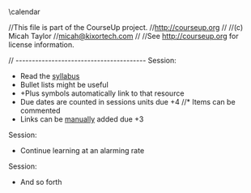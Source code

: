 \calendar

//This file is part of the CourseUp project.
//http://courseup.org
//
//(c) Micah Taylor
//micah@kixortech.com
//
//See http://courseup.org for license information.


// ----------------------------------------
Session:
* Read the [syllabus](/syllabus/)
* Bullet lists might be useful
 * +Plus symbols automatically link to that resource
 * Due dates are counted in sessions units due +4
 //* Items can be commented
 * Links can be <a href="resource">manually</a> added due +3

Session:
* Continue learning at an alarming rate

Session:
* And so forth

